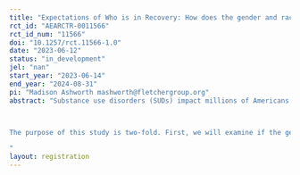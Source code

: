 ```yaml
---
title: "Expectations of Who is in Recovery: How does the gender and race of an individual impact the effectiveness of a personal narrative at reducing stigma?"
rct_id: "AEARCTR-0011566"
rct_id_num: "11566"
doi: "10.1257/rct.11566-1.0"
date: "2023-06-12"
status: "in_development"
jel: "nan"
start_year: "2023-06-14"
end_year: "2024-08-31"
pi: "Madison Ashworth mashworth@fletchergroup.org"
abstract: "Substance use disorders (SUDs) impact millions of Americans ages 12 and older. In addition to individual suffering, SUDs impose substantial costs on society via health care costs, productivity losses, and increased crime rates. A resource that is particularly effective at assisting those in recovery from SUDs is recovery housing, a housing model designed to support individuals on their path to recovery with an emphasis on abstinence, peer support, and community building. One of the main obstacles to providing recovery housing, especially in rural communities, is stigma surrounding the house itself and the individuals within. Stigma may reduce the support for the establishment of recovery housing and associated recovery support services. Stigma has been defined as a misperception or misconception of risk or a situation in which negative emotions overwhelm any ability to rationally deliberate a decision.

The purpose of this study is two-fold. First, we will examine if the gender and race of an individual with a SUD affects support for recovery housing establishment, hypothetical support for policies, and social SUD stigma. Second, we will determine if a contact intervention, delivered via a written personal story of recovery can improve outcomes related to treatment support and SUD stigma, and reduce any gender or racial biases that may exist. 
"
layout: registration
---
```


